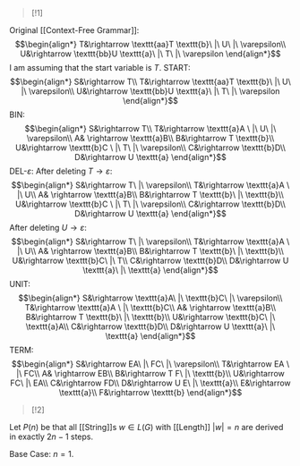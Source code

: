 >[!1]

Original [[Context-Free Grammar]]: $$\begin{align*}
T&\rightarrow \texttt{aa}T \texttt{b}\ |\ U\ |\ \varepsilon\\
U&\rightarrow \texttt{bb}U \texttt{a}\ |\ T\ |\ \varepsilon
\end{align*}$$I am assuming that the start variable is $T$.
START:
$$\begin{align*}
S&\rightarrow T\\
T&\rightarrow \texttt{aa}T \texttt{b}\ |\ U\ |\ \varepsilon\\
U&\rightarrow \texttt{bb}U \texttt{a}\ |\ T\ |\ \varepsilon
\end{align*}$$
BIN:
$$\begin{align*}
S&\rightarrow T\\
T&\rightarrow \texttt{a}A \ |\ U\ |\ \varepsilon\\
A& \rightarrow \texttt{a}B\\
B&\rightarrow T \texttt{b}\\
U&\rightarrow \texttt{b}C \ |\ T\ |\ \varepsilon\\
C&\rightarrow \texttt{b}D\\
D&\rightarrow U \texttt{a}
\end{align*}$$
DEL-$\varepsilon$: 
After deleting $T \rightarrow \varepsilon$:
$$\begin{align*}
S&\rightarrow T\ |\ \varepsilon\\
T&\rightarrow \texttt{a}A \ |\ U\\
A& \rightarrow \texttt{a}B\\
B&\rightarrow T \texttt{b}\ |\ \texttt{b}\\
U&\rightarrow \texttt{b}C \ |\ T\ |\ \varepsilon\\
C&\rightarrow \texttt{b}D\\
D&\rightarrow U \texttt{a}
\end{align*}$$
After deleting $U \rightarrow \varepsilon$:
$$\begin{align*}
S&\rightarrow T\ |\ \varepsilon\\
T&\rightarrow \texttt{a}A \ |\ U\\
A& \rightarrow \texttt{a}B\\
B&\rightarrow T \texttt{b}\ |\ \texttt{b}\\
U&\rightarrow \texttt{b}C\ |\ T\\
C&\rightarrow \texttt{b}D\\
D&\rightarrow U \texttt{a}\ |\ \texttt{a}
\end{align*}$$
UNIT:
$$\begin{align*}
S&\rightarrow \texttt{a}A\ |\ \texttt{b}C\ |\ \varepsilon\\
T&\rightarrow \texttt{a}A \ |\ \texttt{b}C\\
A& \rightarrow \texttt{a}B\\
B&\rightarrow T \texttt{b}\ |\ \texttt{b}\\
U&\rightarrow \texttt{b}C\ |\ \texttt{a}A\\
C&\rightarrow \texttt{b}D\\
D&\rightarrow U \texttt{a}\ |\ \texttt{a}
\end{align*}$$
TERM:
$$\begin{align*}
S&\rightarrow EA\ |\ FC\ |\ \varepsilon\\
T&\rightarrow EA \ |\ FC\\
A& \rightarrow EB\\
B&\rightarrow T F\ |\ \texttt{b}\\
U&\rightarrow FC\ |\ EA\\
C&\rightarrow FD\\
D&\rightarrow U E\ |\ \texttt{a}\\
E&\rightarrow \texttt{a}\\
F&\rightarrow \texttt{b}
\end{align*}$$

>[!2]

Let $P(n)$ be that all [[String]]s $w\in L(G)$ with [[Length]] $|w|=n$ are derived in exactly $2n-1$ steps.

Base Case: $n=1$. 

